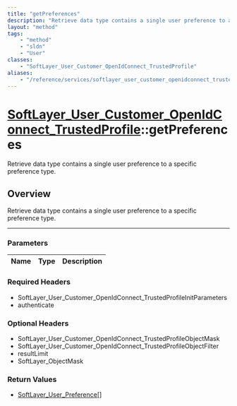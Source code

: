 ```yaml
---
title: "getPreferences"
description: "Retrieve data type contains a single user preference to a specific preference type."
layout: "method"
tags:
    - "method"
    - "sldn"
    - "User"
classes:
    - "SoftLayer_User_Customer_OpenIdConnect_TrustedProfile"
aliases:
    - "/reference/services/softlayer_user_customer_openidconnect_trustedprofile/getPreferences"
---
```

# [SoftLayer_User_Customer_OpenIdConnect_TrustedProfile](/reference/services/SoftLayer_User_Customer_OpenIdConnect_TrustedProfile)::getPreferences

Retrieve data type contains a single user preference to a specific preference type.


## Overview 
Retrieve data type contains a single user preference to a specific preference type.

-----

### Parameters 
|Name | Type | Description |
| --- | --- | --- |


### Required Headers
* SoftLayer_User_Customer_OpenIdConnect_TrustedProfileInitParameters
* authenticate


### Optional Headers
* SoftLayer_User_Customer_OpenIdConnect_TrustedProfileObjectMask
* SoftLayer_User_Customer_OpenIdConnect_TrustedProfileObjectFilter
* resultLimit
* SoftLayer_ObjectMask

### Return Values
* <a href='/reference/datatypes/SoftLayer_User_Preference'>SoftLayer_User_Preference[] </a>




